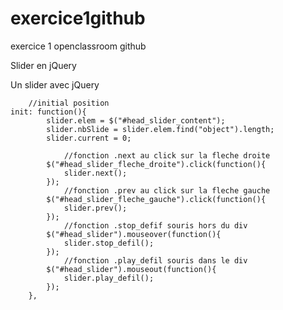 # exercice1github
exercice 1 openclassroom github

Slider en jQuery

Un slider avec jQuery

		//initial position
	init: function(){
			slider.elem = $("#head_slider_content");
			slider.nbSlide = slider.elem.find("object").length;
			slider.current = 0;
			
				//fonction .next au click sur la fleche droite
			$("#head_slider_fleche_droite").click(function(){
				slider.next();
			});
				//fonction .prev au click sur la fleche gauche
			$("#head_slider_fleche_gauche").click(function(){
				slider.prev();
			});
				//fonction .stop_defif souris hors du div
			$("#head_slider").mouseover(function(){
				slider.stop_defil();
			});
				//fonction .play_defil souris dans le div
			$("#head_slider").mouseout(function(){
				slider.play_defil();
			});
		},